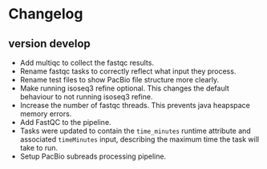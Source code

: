 Changelog
==========

<!--
Newest changes should be on top.

This document is user facing. Please word the changes in such a way
that users understand how the changes affect the new version.
-->

version develop
---------------------------
+ Add multiqc to collect the fastqc results.
+ Rename fastqc tasks to correctly reflect what input they process.
+ Rename test files to show PacBio file structure more clearly.
+ Make running isoseq3 refine optional. This changes the default behaviour
  to not running isoseq3 refine.
+ Increase the number of fastqc threads. This prevents java heapspace memory
  errors.
+ Add FastQC to the pipeline.
+ Tasks were updated to contain the `time_minutes` runtime attribute and
  associated `timeMinutes` input, describing the maximum time the task will
  take to run.
+ Setup PacBio subreads processing pipeline.
